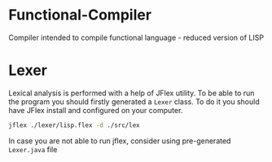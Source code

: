 # Functional-Compiler
Compiler intended to compile functional language - reduced version of LISP

# Lexer
Lexical analysis is performed with a help of JFlex utility. To be able to run the program you should firstly generated a `Lexer` class. To do it you should have JFlex install and configured on your computer.

```bash
jflex ./lexer/lisp.flex -d ./src/lex
```

In case you are not able to run jflex, consider using pre-generated `Lexer.java` file 